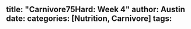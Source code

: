title: "Carnivore75Hard: Week 4"
author: Austin
date:
categories: [Nutrition, Carnivore]
tags: 
---
